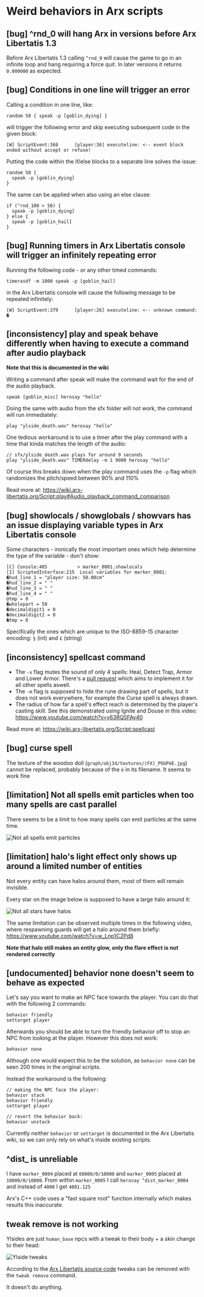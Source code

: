 # Weird behaviors in Arx scripts

## [bug] ^rnd_0 will hang Arx in versions before Arx Libertatis 1.3

Before Arx Libertatis 1.3 calling `^rnd_0` will cause the game to go in an infinite loop and hang requiring a force
quit. In later versions it returns `0.000000` as expected.

## [bug] Conditions in one line will trigger an error

Calling a condition in one line, like:

`random 50 { speak -p [goblin_dying] }`

will trigger the following error and skip executing subsequent code in the given block:

`[W] ScriptEvent:368      [player:36] executeline: <-- event block ended without accept or refuse!`

Putting the code within the if/else blocks to a separate line solves the issue:

```
random 50 {
  speak -p [goblin_dying]
}
```

The same can be applied when also using an else clause:

```
if (^rnd_100 > 50) {
  speak -p [goblin_dying]
} else {
  speak -p [goblin_hail]
}
```

## [bug] Running timers in Arx Libertatis console will trigger an infinitely repeating error

Running the following code - or any other timed commands:

`timerasdf -m 1000 speak -p [goblin_hail]`

in the Arx Libertatis console will cause the following message to be repeated infinitely:

`[W] ScriptEvent:379      [player:26] executeline: <-- unknown command: �`

## [inconsistency] play and speak behave differently when having to execute a command after audio playback

**Note that this is documented in the wiki**

Writing a command after speak will make the command wait for the end of the audio playback.

```
speak [goblin_misc] herosay "hello"
```

Doing the same with audio from the sfx folder will not work, the command will run immediately:

```
play "ylside_death.wav" herosay "hello"
```

One tedious workaround is to use a timer after the play command with a time that kinda matches the length of the audio:

```
// sfx/ylside_death.wav plays for around 9 seconds
play "ylside_death.wav" TIMERdelay -m 1 9000 herosay "hello"
```

Of course this breaks down when the play command uses the `-p` flag which randomizes the pitch/speed between 90% and 110%

Read more at: https://wiki.arx-libertatis.org/Script:play#Audio_playback_command_comparison

## [bug] showlocals / showglobals / showvars has an issue displaying variable types in Arx Libertatis console

Some characters - ironically the most important ones which help determine the type of the variable - don't show:

```
[C] Console:405           > marker_0001.showlocals
[I] ScriptedInterface:215  Local variables for marker_0001:
�hud_line_1 = "player size: 50.00cm"
�hud_line_2 = " "
�hud_line_3 = " "
�hud_line_4 = " "
@tmp = 0
�wholepart = 50
�decimaldigit1 = 0
�decimaldigit2 = 0
�tmp = 0
```

Specifically the ones which are unique to the ISO-8859-15 character encoding: `§` (int) and `£` (string)

## [inconsistency] spellcast command

- The `-x` flag mutes the sound of only 4 spells: Heal, Detect Trap, Armor and Lower Armor. There's a
  [pull request](https://github.com/arx/ArxLibertatis/pull/293) which aims to implement it for all other
  spells aswell.
- The `-m` flag is supposed to hide the rune drawing part of spells, but it does not work everywhere,
  for example the Curse spell is always drawn.
- The radius of how far a spell's effect reach is determined by the player's casting skill. See this demonstrated
  using Ignite and Douse in this video: https://www.youtube.com/watch?v=y63RQ5FAy40

Read more at: https://wiki.arx-libertatis.org/Script:spellcast

## [bug] curse spell

The texture of the woodoo doll (`graph/obj3d/textures/(FX)_POUPéE.jpg`) cannot be replaced, probably because of the
`é` in its filename. It seems to work fine

## [limitation] Not all spells emit particles when too many spells are cast parallel

There seems to be a limit to how many spells can emit particles at the same time.

![Not all spells emit particles](img/not-all-spells-emit-particles.jpg?raw "Not all spells emit particles")

## [limitation] halo's light effect only shows up around a limited number of entities

Not every entity can have halos around them, most of them will remain invisible.

Every star on the image below is supposed to have a large halo around it:

![Not all stars have halos](img/number-of-halos.jpg?raw "Not all stars have halos")

The same limitation can be observed multiple times in the following video, where respawning guards will get a halo
around them briefly: https://www.youtube.com/watch?v=w_Lnp1C2Pd8

**Note that halo still makes an entity glow, only the flare effect is not rendered correctly**

## [undocumented] behavior none doesn't seem to behave as expected

Let's say you want to make an NPC face towards the player. You can do that with the following 2 commands:

```
behavior friendly
settarget player
```

Afterwards you should be able to turn the friendly behavior off to stop an NPC from looking at the player. However
this does not work:

```
behavior none
```

Although one would expect this to be the solution, as `behavior none` can be seen 200 times in the original scripts.

Instead the workaround is the following:

```
// making the NPC face the player:
behavior stack
behavior friendly
settarget player

// revert the behavior back:
behavior unstack
```

Currently neither `behavior` or `settarget` is documented in the Arx Libertatis wiki, so we can only rely on what's
inside existing scripts.

## ^dist\_<entity> is unreliable

I have `marker_0004` placed at `60000/0/10000` and `marker_0005` placed at `10000/0/10000`.
From within `marker_0005` I call `herosay ^dist_marker_0004` and instead of `4000` I get `4001.125`

Arx's C++ code uses a "fast square root" function internally which makes results this inaccurate.

## tweak remove is not working

Ylsides are just `human_base` npcs with a tweak to their body + a skin change to their head:

![Ylside tweaks](img/ylside-tweaks.jpg?raw "Ylside tweaks")

According to the [Arx Libertatis source code](https://github.com/arx/ArxLibertatis/blob/master/src/script/ScriptedIOProperties.cpp#L518)
tweaks can be removed with the `tweak remove` command.

It doesn't do anything.
